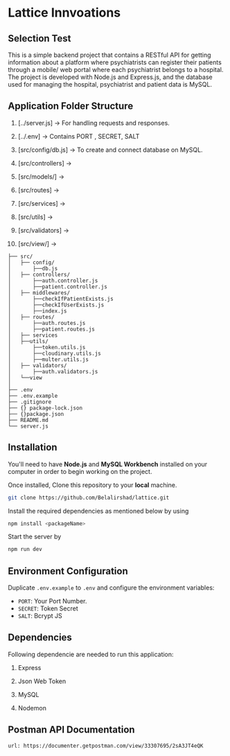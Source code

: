 # Lattice Innvoations

## Selection Test

This is a simple backend project that contains a RESTful API for getting information about a platform where psychiatrists can register their patients through a mobile/ web portal where each psychiatrist belongs to a hospital.
The project is developed with Node.js and Express.js, and the database used for managing the hospital, psychiatrist and patient data is MySQL.

## Application Folder Structure

1. [../server.js] -> For handling requests and responses.

2. [../.env] -> Contains PORT , SECRET, SALT

3. [src/config/db.js] -> To create and connect database on MySQL.

4. [src/controllers] ->

5. [src/models/] ->

6. [src/routes] ->

7. [src/services] ->

8. [src/utils] ->

9. [src/validators] ->

10. [src/view/] ->

```
├── src/
│   ├── config/
│       ├──db.js
│   ├── controllers/
│       ├──auth.controller.js
│       ├──patient.controller.js
│   ├── middlewares/
│       ├──checkIfPatientExists.js
│       ├──checkIfUserExists.js
│       ├──index.js
│   ├── routes/
│       ├──auth.routes.js
│       ├──patient.routes.js
│   ├── services
│   ├──utils/
│       ├──token.utils.js
│       ├──cloudinary.utils.js
│       ├──multer.utils.js
│   ├── validators/
│       ├──auth.validators.js
│   └──view
│
├── .env
├── .env.example
├── .gitignore
├── {} package-lock.json
├── {}package.json
├── README.md
└── server.js
```

## Installation

You'll need to have **Node.js** and **MySQL Workbench** installed on your computer in order to begin working on the project.

Once installed, Clone this repository to your **local** machine.

```sh
git clone https://github.com/Belalirshad/lattice.git
```

Install the required dependencies as mentioned below by using

```sh
npm install <packageName>
```

Start the server by

```sh
npm run dev
```

## Environment Configuration

Duplicate `.env.example` to `.env` and configure the environment variables:

- `PORT`: Your Port Number.
- `SECRET`: Token Secret
- `SALT`: Bcrypt JS

## Dependencies

Following dependencie are needed to run this application:

1. Express

2. Json Web Token

3. MySQL

4. Nodemon

## Postman API Documentation

```sh
url: https://documenter.getpostman.com/view/33307695/2sA3JT4eQK
```